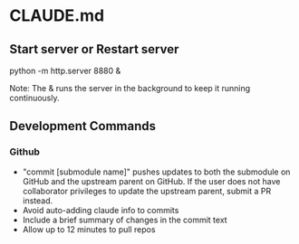 # CLAUDE.md

## Start server or Restart server

python -m http.server 8880 &

Note: The & runs the server in the background to keep it running continuously.

## Development Commands

### Github
- "commit [submodule name]" pushes updates to both the submodule on GitHub and the upstream parent on GitHub. If the user does not have collaborator privileges to update the upstream parent, submit a PR instead.
- Avoid auto-adding claude info to commits
- Include a brief summary of changes in the commit text
- Allow up to 12 minutes to pull repos